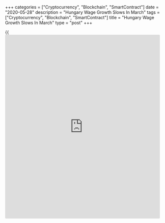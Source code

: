 +++
categories = ["Cryptocurrency", "Blockchain", "SmartContract"]
date = "2020-05-28"
description = "Hungary Wage Growth Slows In March"
tags = ["Cryptocurrency", "Blockchain", "SmartContract"]
title = "Hungary Wage Growth Slows In March"
type = "post"
+++

{{<iframe id="large-banner" src="https://www.bounty.group/#slide=22.0" width="100%" height="600" scrolling="no" style="border: 0px solid rgb(216, 221, 230); border-radius: 3px;">}}

Hungary's average gross earnings growth slowed marginally in March,
figures from the Hungarian Central Statistical Office showed on
Thursday.

Average gross earnings grew 9.0 percent year-on-year in March, after a
9.1 percent increase in February. In January, earnings had advanced 9.2
percent.

The average gross earnings rose to HUF 400,386 in March from HUF 377,303
in February.

Net earnings annual growth slowed to 9.0 percent in March from 9.1
percent in the previous month. Earnings rose to HUF 266,257 from HUF
250,907 in the previous month.

For comments and feedback [contact](https://www.playgroundfx.com/contact/): editorial@rtt[news](https://www.letsplayfx.com/blog/forex-news-website/).com

[Economic News][1]

 **What parts of the world are seeing the best (and worst) economic
performances lately? Click[here][2] to check out our [Econ Scorecard][2]
and find out! See up-to-the-moment [ranking](https://www.playgroundfx.com/blog/crypto-exchange-ranking/)s for the best and worst
performers in [GDP][3], [unemployment rate][4], [inflation][5] and much
more.**

   1. www.rtt[news](https://www.letsplayfx.com/blog/forex-news-website/).com/Content/EconomicNews.aspx
   2. www.rtt[news](https://www.letsplayfx.com/blog/forex-news-website/).com/economic-scorecard/world-rank/unemployment-rate/highest-performance.aspx
   3. www.rtt[news](https://www.letsplayfx.com/blog/forex-news-website/).com/economic-scorecard/world-rank/GDP/highest-performance.aspx
   4. www.rtt[news](https://www.letsplayfx.com/blog/forex-news-website/).com/economic-scorecard/world-rank/unemployment-rate/lowest-performance.aspx
   5. www.rtt[news](https://www.letsplayfx.com/blog/forex-news-website/).com/economic-scorecard/world-rank/CPI/highest-performance.aspx
